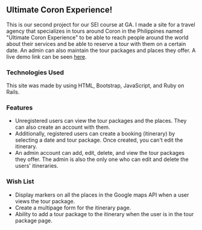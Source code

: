 ## Ultimate Coron Experience!

This is our second project for our SEI course at GA. I made a site for a travel agency that specializes in tours around Coron in the Philippines named "Ultimate Coron Experience" to be able to reach people around the world about their services and be able to reserve a tour with them on a certain date. An admin can also maintain the tour packages and places they offer. A live demo link can be seen [here](https://ultimatecoronexperience.herokuapp.com/).

### Technologies Used
This site was made by using HTML, Bootstrap, JavaScript, and Ruby on Rails.

### Features
- Unregistered users can view the tour packages and the places. They can also create an account with them.
- Additionally, registered users can create a booking (itinerary) by selecting a date and tour package. Once created, you can't edit the itinerary.
- An admin account can add, edit, delete, and view the tour packages they offer. The admin is also the only one who can edit and delete the users' itineraries.

### Wish List
- Display markers on all the places in the Google maps API when a user views the tour package.
- Create a multipage form for the itinerary page.
- Ability to add a tour package to the itinerary when the user is in the tour package page.
